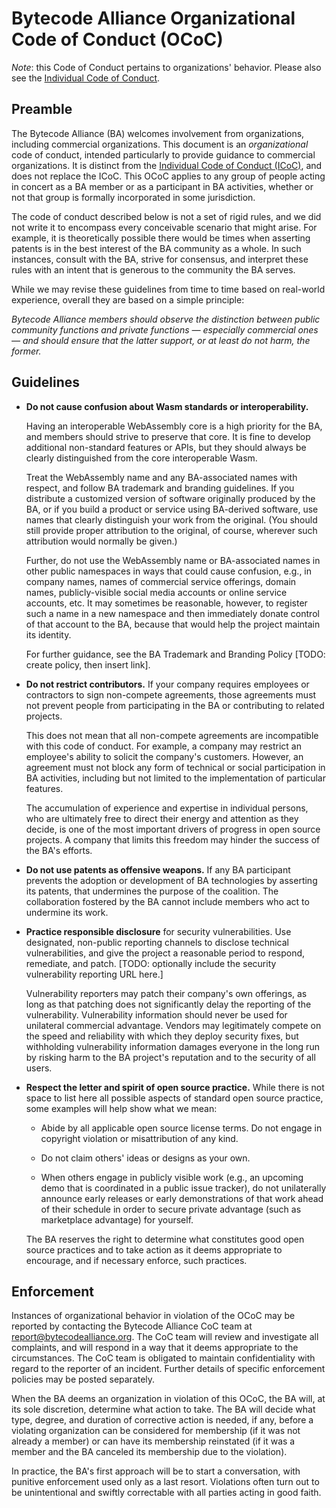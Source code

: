 # Bytecode Alliance Organizational Code of Conduct (OCoC)

*Note*: this Code of Conduct pertains to organizations' behavior. Please also see the [Individual Code of Conduct](CODE_OF_CONDUCT.md).

## Preamble

The Bytecode Alliance (BA) welcomes involvement from organizations,
including commercial organizations.  This document is an
*organizational* code of conduct, intended particularly to provide
guidance to commercial organizations.  It is distinct from the
[Individual Code of Conduct (ICoC)](CODE_OF_CONDUCT.md), and does not 
replace the ICoC. This OCoC applies to any group of people acting in 
concert as a BA member or as a participant in BA activities, whether 
or not that group is formally incorporated in some jurisdiction.

The code of conduct described below is not a set of rigid rules, and
we did not write it to encompass every conceivable scenario that might
arise.  For example, it is theoretically possible there would be times
when asserting patents is in the best interest of the BA community as
a whole.  In such instances, consult with the BA, strive for
consensus, and interpret these rules with an intent that is generous
to the community the BA serves.

While we may revise these guidelines from time to time based on
real-world experience, overall they are based on a simple principle:

*Bytecode Alliance members should observe the distinction between
 public community functions and private functions — especially
 commercial ones — and should ensure that the latter support, or at
 least do not harm, the former.*

## Guidelines

 * **Do not cause confusion about Wasm standards or interoperability.** 
 
   Having an interoperable WebAssembly core is a high priority for
   the BA, and members should strive to preserve that core.  It is fine
   to develop additional non-standard features or APIs, but they
   should always be clearly distinguished from the core interoperable
   Wasm.
 
   Treat the WebAssembly name and any BA-associated names with
   respect, and follow BA trademark and branding guidelines.  If you
   distribute a customized version of software originally produced by
   the BA, or if you build a product or service using BA-derived
   software, use names that clearly distinguish your work from the
   original.  (You should still provide proper attribution to the
   original, of course, wherever such attribution would normally be
   given.)
     
   Further, do not use the WebAssembly name or BA-associated names in
   other public namespaces in ways that could cause confusion, e.g.,
   in company names, names of commercial service offerings, domain
   names, publicly-visible social media accounts or online service
   accounts, etc.  It may sometimes be reasonable, however, to
   register such a name in a new namespace and then immediately donate
   control of that account to the BA, because that would help the project
   maintain its identity.

   For further guidance, see the BA Trademark and Branding Policy
   [TODO: create policy, then insert link].
     
 * **Do not restrict contributors.** If your company requires
   employees or contractors to sign non-compete agreements, those
   agreements must not prevent people from participating in the BA or
   contributing to related projects.

   This does not mean that all non-compete agreements are incompatible
   with this code of conduct.  For example, a company may restrict an
   employee's ability to solicit the company's customers.  However, an
   agreement must not block any form of technical or social
   participation in BA activities, including but not limited to the
   implementation of particular features.

   The accumulation of experience and expertise in individual persons,
   who are ultimately free to direct their energy and attention as
   they decide, is one of the most important drivers of progress in
   open source projects.  A company that limits this freedom may hinder
   the success of the BA's efforts.

 * **Do not use patents as offensive weapons.** If any BA participant
   prevents the adoption or development of BA technologies by
   asserting its patents, that undermines the purpose of the
   coalition.  The collaboration fostered by the BA cannot include
   members who act to undermine its work.
 
 * **Practice responsible disclosure** for security vulnerabilities.
   Use designated, non-public reporting channels to disclose technical
   vulnerabilities, and give the project a reasonable period to
   respond, remediate, and patch.  [TODO: optionally include the
   security vulnerability reporting URL here.]

   Vulnerability reporters may patch their company's own offerings, as
   long as that patching does not significantly delay the reporting of
   the vulnerability.  Vulnerability information should never be used
   for unilateral commercial advantage.  Vendors may legitimately
   compete on the speed and reliability with which they deploy
   security fixes, but withholding vulnerability information damages
   everyone in the long run by risking harm to the BA project's
   reputation and to the security of all users.

 * **Respect the letter and spirit of open source practice.** While
     there is not space to list here all possible aspects of standard
     open source practice, some examples will help show what we mean:

   * Abide by all applicable open source license terms.  Do not engage
     in copyright violation or misattribution of any kind.

   * Do not claim others' ideas or designs as your own.

   * When others engage in publicly visible work (e.g., an upcoming
     demo that is coordinated in a public issue tracker), do not
     unilaterally announce early releases or early demonstrations of
     that work ahead of their schedule in order to secure private
     advantage (such as marketplace advantage) for yourself.

   The BA reserves the right to determine what constitutes good open
   source practices and to take action as it deems appropriate to
   encourage, and if necessary enforce, such practices.

## Enforcement

Instances of organizational behavior in violation of the OCoC may 
be reported by contacting the Bytecode Alliance CoC team at 
[report@bytecodealliance.org](mailto:report@bytecodealliance.org). The 
CoC team will review and investigate all complaints, and will respond 
in a way that it deems appropriate to the circumstances. The CoC team 
is obligated to maintain confidentiality with regard to the reporter of 
an incident. Further details of specific enforcement policies may be 
posted separately.

When the BA deems an organization in violation of this OCoC, the BA
will, at its sole discretion, determine what action to take.  The BA
will decide what type, degree, and duration of corrective action is
needed, if any, before a violating organization can be considered for
membership (if it was not already a member) or can have its membership
reinstated (if it was a member and the BA canceled its membership due
to the violation).

In practice, the BA's first approach will be to start a conversation,
with punitive enforcement used only as a last resort.  Violations
often turn out to be unintentional and swiftly correctable with all
parties acting in good faith.